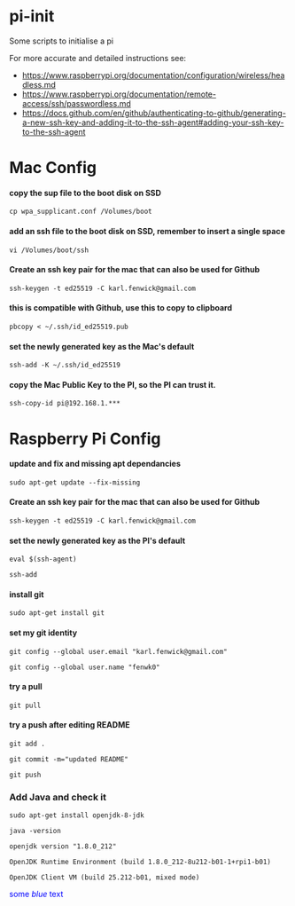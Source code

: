 # pi-init
Some scripts to initialise a pi

For more accurate and detailed instructions see: 
- https://www.raspberrypi.org/documentation/configuration/wireless/headless.md
- https://www.raspberrypi.org/documentation/remote-access/ssh/passwordless.md
- https://docs.github.com/en/github/authenticating-to-github/generating-a-new-ssh-key-and-adding-it-to-the-ssh-agent#adding-your-ssh-key-to-the-ssh-agent

# Mac Config

#### copy the sup file to the boot disk on SSD
`cp wpa_supplicant.conf /Volumes/boot`

#### add an ssh file to the boot disk on SSD, remember to insert a single space
`vi /Volumes/boot/ssh`

#### Create an ssh key pair for the mac that can also be used for Github 
`ssh-keygen -t ed25519 -C karl.fenwick@gmail.com`

#### this is compatible with Github, use this to copy to clipboard
`pbcopy < ~/.ssh/id_ed25519.pub`

#### set the newly generated key as the Mac's default
`ssh-add -K ~/.ssh/id_ed25519`

#### copy the Mac Public Key to the PI, so the PI can trust it. 
`ssh-copy-id pi@192.168.1.***`

# Raspberry Pi Config
#### update and fix and missing apt dependancies

`sudo apt-get update --fix-missing`

#### Create an ssh key pair for the mac that can also be used for Github 

`ssh-keygen -t ed25519 -C karl.fenwick@gmail.com`


#### set the newly generated key as the PI's default

`eval $(ssh-agent)`

`ssh-add`

#### install git

`sudo apt-get install git`

#### set my git identity

`git config --global user.email "karl.fenwick@gmail.com"`

`git config --global user.name "fenwk0"`

#### try a pull
`git pull`

#### try a push after editing README
`git add .`

`git commit -m="updated README"`

`git push`

### Add Java and check it

`sudo apt-get install openjdk-8-jdk`

`java -version`

`openjdk version "1.8.0_212"`

`OpenJDK Runtime Environment (build 1.8.0_212-8u212-b01-1+rpi1-b01)`

`OpenJDK Client VM (build 25.212-b01, mixed mode)`

<span style="color:blue">some *blue* text</span>
